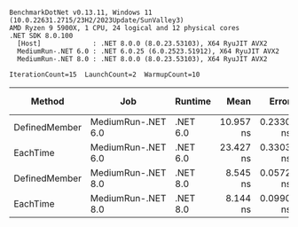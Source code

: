 ```

BenchmarkDotNet v0.13.11, Windows 11 (10.0.22631.2715/23H2/2023Update/SunValley3)
AMD Ryzen 9 5900X, 1 CPU, 24 logical and 12 physical cores
.NET SDK 8.0.100
  [Host]             : .NET 8.0.0 (8.0.23.53103), X64 RyuJIT AVX2
  MediumRun-.NET 6.0 : .NET 6.0.25 (6.0.2523.51912), X64 RyuJIT AVX2
  MediumRun-.NET 8.0 : .NET 8.0.0 (8.0.23.53103), X64 RyuJIT AVX2

IterationCount=15  LaunchCount=2  WarmupCount=10  

```
| Method        | Job                | Runtime  | Mean      | Error     | StdDev    | Min       | Max       | P90       | Code Size | Allocated |
|-------------- |------------------- |--------- |----------:|----------:|----------:|----------:|----------:|----------:|----------:|----------:|
| DefinedMember | MediumRun-.NET 6.0 | .NET 6.0 | 10.957 ns | 0.2330 ns | 0.3267 ns | 10.591 ns | 11.920 ns | 11.381 ns |     167 B |         - |
| EachTime      | MediumRun-.NET 6.0 | .NET 6.0 | 23.427 ns | 0.3303 ns | 0.4522 ns | 23.039 ns | 24.993 ns | 24.038 ns |     185 B |         - |
| DefinedMember | MediumRun-.NET 8.0 | .NET 8.0 |  8.545 ns | 0.0572 ns | 0.0801 ns |  8.447 ns |  8.733 ns |  8.662 ns |     181 B |         - |
| EachTime      | MediumRun-.NET 8.0 | .NET 8.0 |  8.144 ns | 0.0990 ns | 0.1451 ns |  8.021 ns |  8.553 ns |  8.367 ns |     181 B |         - |
